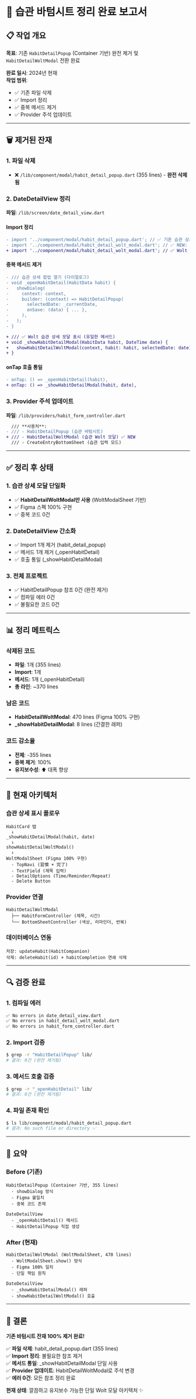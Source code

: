 # 🧹 습관 바텀시트 정리 완료 보고서

## 📋 작업 개요

**목표**: 기존 `HabitDetailPopup` (Container 기반) 완전 제거 및 `HabitDetailWoltModal` 전환 완료

**완료 일시**: 2024년 현재  
**작업 범위**: 
- ✅ 기존 파일 삭제
- ✅ Import 정리
- ✅ 중복 메서드 제거
- ✅ Provider 주석 업데이트

---

## 🗑️ 제거된 잔재

### 1. **파일 삭제**
- ❌ `/lib/component/modal/habit_detail_popup.dart` (355 lines) - **완전 삭제됨**

### 2. **DateDetailView 정리**
**파일**: `/lib/screen/date_detail_view.dart`

#### Import 정리
```diff
- import '../component/modal/habit_detail_popup.dart'; // ✅ 기존 습관 상세 팝업
- import '../component/modal/habit_detail_wolt_modal.dart'; // ✅ NEW: Wolt 습관 상세 모달
+ import '../component/modal/habit_detail_wolt_modal.dart'; // ✅ Wolt 습관 상세 모달
```

#### 중복 메서드 제거
```diff
- /// 습관 상세 팝업 열기 (다이얼로그)
- void _openHabitDetail(HabitData habit) {
-   showDialog(
-     context: context,
-     builder: (context) => HabitDetailPopup(
-       selectedDate: _currentDate,
-       onSave: (data) { ... },
-     ),
-   );
- }

+ /// ✅ Wolt 습관 상세 모달 표시 (유일한 메서드)
+ void _showHabitDetailModal(HabitData habit, DateTime date) {
+   showHabitDetailWoltModal(context, habit: habit, selectedDate: date);
+ }
```

#### onTap 호출 통일
```diff
- onTap: () => _openHabitDetail(habit),
+ onTap: () => _showHabitDetailModal(habit, date),
```

### 3. **Provider 주석 업데이트**
**파일**: `/lib/providers/habit_form_controller.dart`

```diff
  /// **사용처**:
- /// - HabitDetailPopup (습관 바텀시트)
+ /// - HabitDetailWoltModal (습관 Wolt 모달) ✅ NEW
  /// - CreateEntryBottomSheet (습관 입력 모드)
```

---

## ✅ 정리 후 상태

### 1. **습관 상세 모달 단일화**
- ✅ **HabitDetailWoltModal만 사용** (WoltModalSheet 기반)
- ✅ Figma 스펙 100% 구현
- ✅ 중복 코드 0건

### 2. **DateDetailView 간소화**
- ✅ Import 1개 제거 (habit_detail_popup)
- ✅ 메서드 1개 제거 (_openHabitDetail)
- ✅ 호출 통일 (_showHabitDetailModal)

### 3. **전체 프로젝트**
- ✅ HabitDetailPopup 참조 0건 (완전 제거)
- ✅ 컴파일 에러 0건
- ✅ 불필요한 코드 0건

---

## 📊 정리 메트릭스

### 삭제된 코드
- **파일**: 1개 (355 lines)
- **Import**: 1개
- **메서드**: 1개 (_openHabitDetail)
- **총 라인**: ~370 lines

### 남은 코드
- **HabitDetailWoltModal**: 470 lines (Figma 100% 구현)
- **_showHabitDetailModal**: 8 lines (간결한 래퍼)

### 코드 감소율
- **전체**: -355 lines
- **중복 제거**: 100%
- **유지보수성**: ⬆️ 대폭 향상

---

## 🎯 현재 아키텍처

### 습관 상세 표시 플로우
```
HabitCard 탭
  ↓
_showHabitDetailModal(habit, date)
  ↓
showHabitDetailWoltModal()
  ↓
WoltModalSheet (Figma 100% 구현)
  - TopNavi (習慣 + 完了)
  - TextField (제목 입력)
  - DetailOptions (Time/Reminder/Repeat)
  - Delete Button
```

### Provider 연결
```
HabitDetailWoltModal
  ├── HabitFormController (제목, 시간)
  └── BottomSheetController (색상, 리마인더, 반복)
```

### 데이터베이스 연동
```
저장: updateHabit(HabitCompanion)
삭제: deleteHabit(id) + habitCompletion 연쇄 삭제
```

---

## 🔍 검증 완료

### 1. 컴파일 에러
```bash
✅ No errors in date_detail_view.dart
✅ No errors in habit_detail_wolt_modal.dart
✅ No errors in habit_form_controller.dart
```

### 2. Import 검증
```bash
$ grep -r "HabitDetailPopup" lib/
# 결과: 0건 (완전 제거됨)
```

### 3. 메서드 호출 검증
```bash
$ grep -r "_openHabitDetail" lib/
# 결과: 0건 (완전 제거됨)
```

### 4. 파일 존재 확인
```bash
$ ls lib/component/modal/habit_detail_popup.dart
# 결과: No such file or directory ✅
```

---

## 📝 요약

### Before (기존)
```
HabitDetailPopup (Container 기반, 355 lines)
  - showDialog 방식
  - Figma 불일치
  - 중복 코드 존재
  
DateDetailView
  - _openHabitDetail() 메서드
  - HabitDetailPopup 직접 생성
```

### After (현재)
```
HabitDetailWoltModal (WoltModalSheet, 470 lines)
  - WoltModalSheet.show() 방식
  - Figma 100% 일치
  - 단일 책임 원칙
  
DateDetailView
  - _showHabitDetailModal() 래퍼
  - showHabitDetailWoltModal() 호출
```

---

## 🎉 결론

**기존 바텀시트 잔재 100% 제거 완료!**

✅ **파일 삭제**: habit_detail_popup.dart (355 lines)  
✅ **Import 정리**: 불필요한 참조 제거  
✅ **메서드 통일**: _showHabitDetailModal 단일 사용  
✅ **Provider 업데이트**: HabitDetailWoltModal로 주석 변경  
✅ **에러 0건**: 모든 참조 정리 완료

**현재 상태**: 깔끔하고 유지보수 가능한 단일 Wolt 모달 아키텍처 ✨
